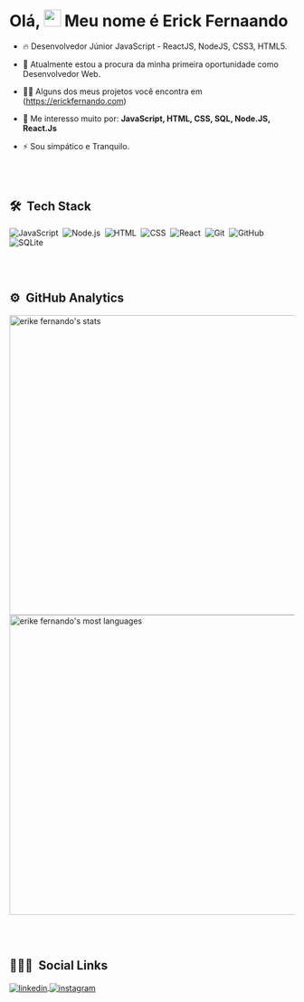<h1 align="left">Olá, <img src="https://raw.githubusercontent.com/kaueMarques/kaueMarques/master/hi.gif" width="30px"> Meu nome é Erick Fernaando</h1>

- 🔥 Desenvolvedor Júnior JavaScript - ReactJS, NodeJS, CSS3, HTML5. 

- 🔭 Atualmente estou a procura da minha primeira oportunidade como Desenvolvedor Web.

- 👨‍💻 Alguns dos meus projetos você encontra em (https://erickfernando.com)

- 💬 Me interesso muito por: **JavaScript, HTML, CSS, SQL, Node.JS, React.Js**

- ⚡ Sou simpático e Tranquilo.

<br><br>

## 🛠 &nbsp;Tech Stack

![JavaScript](https://img.shields.io/badge/-JavaScript-05122A?style=flat&logo=javascript)&nbsp;
![Node.js](https://img.shields.io/badge/-Node.js-05122A?style=flat&logo=node.js)&nbsp;
![HTML](https://img.shields.io/badge/-HTML-05122A?style=flat&logo=HTML5)&nbsp;
![CSS](https://img.shields.io/badge/-CSS-05122A?style=flat&logo=CSS3&logoColor=1572B6)&nbsp;
![React](https://img.shields.io/badge/-React-05122A?style=flat&logo=react)&nbsp;
![Git](https://img.shields.io/badge/-Git-05122A?style=flat&logo=git)&nbsp;
![GitHub](https://img.shields.io/badge/-GitHub-05122A?style=flat&logo=github)&nbsp;
![SQLite](https://img.shields.io/badge/-SQLite-05122A?style=flat&logo=sqlite)&nbsp;

<br><br>

## ⚙️ &nbsp;GitHub Analytics

<p align="left">
<img width="530em" src="https://github-readme-stats.vercel.app/api?username=erikefernandes40&show_icons=true&theme=vision-friendly-dark" alt="erike fernando's stats"/>
<img width="530em" src="https://github-readme-stats.vercel.app/api/top-langs/?username=erikefernandes40&layout=compact&theme=vision-friendly-dark" alt="erike fernando's most languages"/>
</p>

<br><br>

## 👨🏽‍🦲 &nbsp;Social Links

<a href="https://www.linkedin.com/in/erick-fernando-35892015a/" target="_blank">
  <img align="center" src="https://img.shields.io/badge/-erick fernando-05122A?style=flat&logo=linkedin" alt="linkedin"/>
</a>
<a href="https://www.instagram.com/erickfernando110/" target="_blank">
 <img align="center" src="https://img.shields.io/badge/-erick fernando-05122A?style=flat&logo=instagram" alt="instagram"/>
</a>

